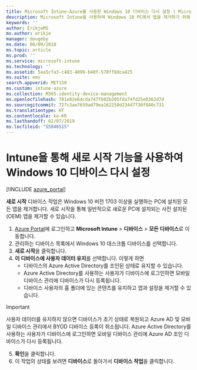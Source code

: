 ```yaml
---
title: Microsoft Intune-Azure를 사용한 Windows 10 디바이스 다시 설정 | Microsoft Docs
description: Microsoft Intune을 사용하여 Windows 10 PC에서 앱을 제거하기 위해 새로 시작을 사용합니다.
keywords: ''
author: ErikjeMS
ms.author: erikje
manager: dougeby
ms.date: 08/09/2018
ms.topic: article
ms.prod: ''
ms.service: microsoft-intune
ms.technology: ''
ms.assetid: 5aa5cfa3-c483-4099-b40f-578ff8dca425
ms.suite: ems
search.appverid: MET150
ms.custom: intune-azure
ms.collection: M365-identity-device-management
ms.openlocfilehash: 781e82e64cda747f602b305fda74fd25e0362d7d
ms.sourcegitcommit: 727c3ae7659ad79ea162250d234d7730f840c731
ms.translationtype: HT
ms.contentlocale: ko-KR
ms.lasthandoff: 02/07/2019
ms.locfileid: "55846515"
---
```

# <a name="use-fresh-start-to-reset-windows-10-devices-with-intune"></a>Intune을 통해 새로 시작 기능을 사용하여 Windows 10 디바이스 다시 설정


[!INCLUDE [azure_portal](./includes/azure_portal.md)]

**새로 시작** 디바이스 작업은 Windows 10 버전 1703 이상을 실행하는 PC에 설치된 모든 앱을 제거합니다. 새로 시작을 통해 일반적으로 새로운 PC에 설치되는 사전 설치된(OEM) 앱을 제거할 수 있습니다.  

1. [Azure Portal](https://portal.azure.com)에 로그인하고 **Microsoft Intune** > **디바이스** > **모든 디바이스**로 이동합니다.
2. 관리하는 디바이스 목록에서 Windows 10 데스크톱 디바이스를 선택합니다.
3. **새로 시작**을 클릭합니다. 
4. **이 디바이스에 사용자 데이터 유지**를 선택합니다. 이렇게 하면
   * 디바이스의 Azure Active Directory를 조인된 상태로 유지할 수 있습니다.
    * Azure Active Directory를 사용하는 사용자가 디바이스에 로그인하면 모바일 디바이스 관리에 디바이스가 다시 등록됩니다.
    * 디바이스 사용자의 홈 폴더에 있는 콘텐츠를 유지하고 앱과 설정을 제거할 수 있습니다.  
  > [!IMPORTANT]
 > 사용자 데이터를 유지하지 않으면 디바이스가 초기 상태로 복원되고 Azure AD 및 모바일 디바이스 관리에서 BYOD 디바이스 등록이 취소됩니다.
 > Azure Active Directory를 사용하는 사용자가 디바이스에 로그인하면 모바일 디바이스 관리에 Azure AD 조인 디바이스가 다시 등록됩니다.
 
5. **확인**을 클릭합니다.   
6. 이 작업의 상태를 보려면 **디바이스**로 돌아가서 **디바이스 작업**을 클릭합니다.  
